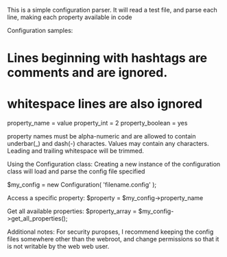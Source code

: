 This is a simple configuration parser. It will read a test file, and parse each line, making each property available in code

Configuration samples:

# Lines beginning with hashtags are comments and are ignored.

# whitespace lines are also ignored
property_name = value
property_int = 2
property_boolean = yes

property names must be alpha-numeric and are allowed to contain underbar(_) and dash(-) charactes. Values may contain any characters. Leading and trailing whitespace will be trimmed.


Using the Configuration class:
Creating a new instance of the configuration class will load and parse the config file specified

$my_config = new Configuration( 'filename.config' );

Access a specific property:
$property = $my_config->property_name

Get all available properties:
$property_array = $my_config->get_all_properties();

Additional notes:
For security puropses, I recommend keeping the config files somewhere other than the webroot, and change permissions so that it is not writable by the web web user.